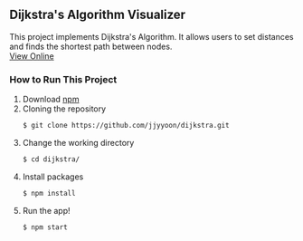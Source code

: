 ## Dijkstra's Algorithm Visualizer
This project implements Dijkstra's Algorithm. It allows users to set distances and finds the shortest path between nodes.  
[View Online](https://jjyyoon.github.io/#/dijkstra)

### How to Run This Project
1. Download [npm](https://docs.npmjs.com/downloading-and-installing-node-js-and-npm)
2. Cloning the repository
	```sh
	$ git clone https://github.com/jjyyoon/dijkstra.git
	```
3. Change the working directory
	```sh
	$ cd dijkstra/
	``` 
4. Install packages
	```sh
	$ npm install
	```
5. Run the app!
    ```sh
    $ npm start
    ```
